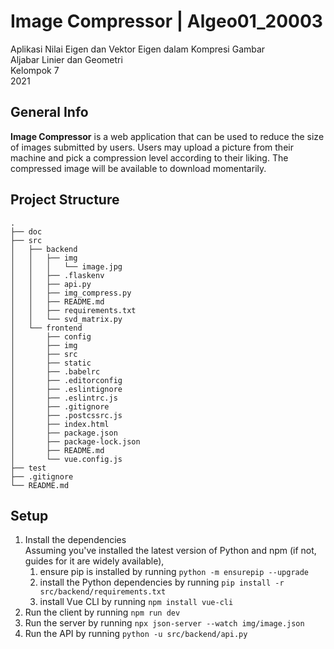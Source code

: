 # Image Compressor | Algeo01_20003
Aplikasi Nilai Eigen dan Vektor Eigen dalam Kompresi Gambar  
Aljabar Linier dan Geometri  
Kelompok 7  
2021

## General Info
**Image Compressor** is a web application that can be used to reduce the size of images 
submitted by users. Users may upload a picture from their machine and pick a compression
level according to their liking. The compressed image will be available to download
momentarily.

## Project Structure
```
.
├── doc
├── src
│   ├── backend
│   │   ├── img
│   │   │   └── image.jpg
│   │   ├── .flaskenv
│   │   ├── api.py
│   │   ├── img_compress.py
│   │   ├── README.md
│   │   ├── requirements.txt
│   │   └── svd_matrix.py
│   └── frontend
│       ├── config
│       ├── img
│       ├── src
│       ├── static
│       ├── .babelrc
│       ├── .editorconfig
│       ├── .eslintignore
│       ├── .eslintrc.js
│       ├── .gitignore
│       ├── .postcssrc.js
│       ├── index.html
│       ├── package.json
│       ├── package-lock.json
│       ├── README.md
│       └── vue.config.js
├── test
├── .gitignore
└── README.md
```

## Setup
1. Install the dependencies  
   Assuming you've installed the latest version of Python and npm (if not, guides for it are widely available),
   1. ensure pip is installed by running `python -m ensurepip --upgrade`
   2. install the Python dependencies by running `pip install -r src/backend/requirements.txt`
   3. install Vue CLI by running `npm install vue-cli`
2. Run the client by running `npm run dev`
3. Run the server by running `npx json-server --watch img/image.json`
4. Run the API by running `python -u src/backend/api.py`
